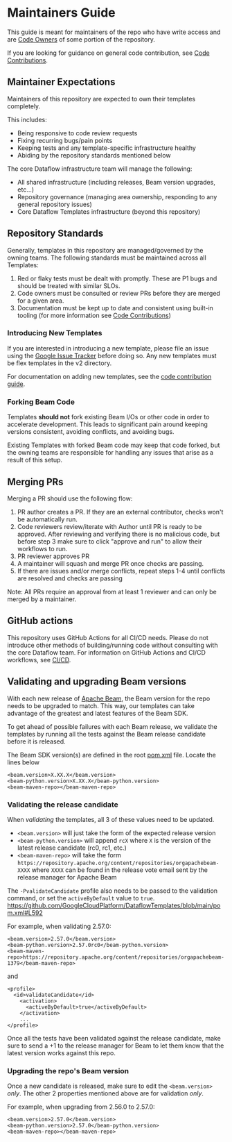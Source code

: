 # Maintainers Guide

This guide is meant for maintainers of the repo who have write access
and are [Code Owners](./code-owners.md) of some portion of the repository.

If you are looking for guidance on general code contribution, see
[Code Contributions](./code-contributions.md).

## Maintainer Expectations

Maintainers of this repository are expected to own their templates completely.

This includes:
- Being responsive to code review requests
- Fixing recurring bugs/pain points
- Keeping tests and any template-specific infrastructure healthy
- Abiding by the repository standards mentioned below

The core Dataflow infrastructure team will manage the following:

- All shared infrastructure (including releases, Beam version upgrades, etc...)
- Repository governance (managing area ownership, responding to any general repository issues)
- Core Dataflow Templates infrastructure (beyond this repository)

## Repository Standards

Generally, templates in this repository are managed/governed by the owning teams. The following standards
must be maintained across all Templates:

1) Red or flaky tests must be dealt with promptly. These are P1 bugs and should be treated with similar SLOs.
2) Code owners must be consulted or review PRs before they are merged for a given area.
3) Documentation must be kept up to date and consistent using built-in tooling (for more information see [Code Contributions](./code-contributions.md))

### Introducing New Templates

If you are interested in introducing a new template, please file an issue using the [Google Issue Tracker](https://issuetracker.google.com/issues/new?component=187168&template=0) before doing so. Any new templates must be flex templates in the v2 directory.

For documentation on adding new templates, see the [code contribution guide](./code-contributions.md).

### Forking Beam Code

Templates **should not** fork existing Beam I/Os or other code in order to accelerate development.
This leads to significant pain around keeping versions consistent, avoiding conflicts, and avoiding bugs.

Existing Templates with forked Beam code may keep that code forked, but the owning teams are responsible
for handling any issues that arise as a result of this setup.

## Merging PRs

Merging a PR should use the following flow:

1) PR author creates a PR. If they are an external contributor, checks won't be automatically run.
2) Code reviewers review/iterate with Author until PR is ready to be approved. After reviewing and verifying there is no malicious code, but before step 3 make sure to click "approve and run" to allow their workflows to run.
3) PR reviewer approves PR
4) A maintainer will squash and merge PR once checks are passing.
5) If there are issues and/or merge conflicts, repeat steps 1-4 until conflicts are resolved and checks are passing

Note: All PRs require an approval from at least 1 reviewer and can only be merged by a maintainer.

## GitHub actions

This repository uses GitHub Actions for all CI/CD needs. Please do not introduce other methods of building/running code without consulting with the core Dataflow team.
For information on GitHub Actions and CI/CD workflows, see [CI/CD](./cicd.md).

## Validating and upgrading Beam versions

With each new release of [Apache Beam](https://github.com/apache/beam), the Beam version for the repo needs to be 
upgraded to match. This way, our templates can take advantage of the greatest and latest features of the Beam SDK.

To get ahead of possible failures with each Beam release, we validate the templates by running all the tests against
the Beam release candidate before it is released.

The Beam SDK version(s) are defined in the root [pom.xml](../pom.xml) file. Locate the lines below
```
<beam.version>X.XX.X</beam.version>
<beam-python.version>X.XX.X</beam-python.version>
<beam-maven-repo></beam-maven-repo>
```

### Validating the release candidate

When _validating_ the templates, all 3 of these values need to be updated. 
- `<beam.version>` will just take the form of the expected release version
- `<beam-python.version>` will append `rcX` where `X` is the version of the latest release candidate (rc0, rc1, etc.)
- `<beam-maven-repo>` will take the form `https://repository.apache.org/content/repositories/orgapachebeam-XXXX` where 
`XXXX` can be found in the release vote email sent by the release manager for Apache Beam

The `-PvalidateCandidate` profile also needs to be passed to the validation command, or set the `activeByDefault` value
to `true`.
https://github.com/GoogleCloudPlatform/DataflowTemplates/blob/main/pom.xml#L592

For example, when validating 2.57.0:
```
<beam.version>2.57.0</beam.version>
<beam-python.version>2.57.0rc0</beam-python.version>
<beam-maven-repo>https://repository.apache.org/content/repositories/orgapachebeam-1379</beam-maven-repo>
```
and
```
<profile>
  <id>validateCandidate</id>
    <activation>
      <activeByDefault>true</activeByDefault>
    </activation>
    ...
</profile>
```

Once all the tests have been validated against the release candidate, make sure to send a +1 to the release manager for
Beam to let them know that the latest version works against this repo.

### Upgrading the repo's Beam version

Once a new candidate is released, make sure to edit the `<beam.version>` _only_. The other 2 properties mentioned 
above are for validation _only_.

For example, when upgrading from 2.56.0 to 2.57.0:
```
<beam.version>2.57.0</beam.version>
<beam-python.version>2.57.0</beam-python.version>
<beam-maven-repo></beam-maven-repo>
```
